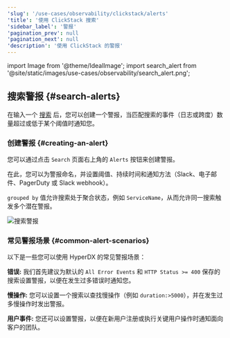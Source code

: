 ```yaml
---
'slug': '/use-cases/observability/clickstack/alerts'
'title': '使用 ClickStack 搜索'
'sidebar_label': '警报'
'pagination_prev': null
'pagination_next': null
'description': '使用 ClickStack 的警报'
---
```


import Image from '@theme/IdealImage';
import search_alert from '@site/static/images/use-cases/observability/search_alert.png';

## 搜索警报 {#search-alerts}

在输入一个 [搜索](/use-cases/observability/clickstack/search) 后，您可以创建一个警报，当匹配搜索的事件（日志或跨度）数量超过或低于某个阈值时通知您。

### 创建警报 {#creating-an-alert}

您可以通过点击 `Search` 页面右上角的 `Alerts` 按钮来创建警报。

在此，您可以为警报命名，并设置阈值、持续时间和通知方法（Slack、电子邮件、PagerDuty 或 Slack webhook）。

`grouped by` 值允许搜索处于聚合状态，例如 `ServiceName`，从而允许同一搜索触发多个潜在警报。

<Image img={search_alert} alt="搜索警报" size="lg"/>

### 常见警报场景 {#common-alert-scenarios}

以下是一些您可以使用 HyperDX 的常见警报场景：

**错误:** 我们首先建议为默认的 `All Error Events` 和 `HTTP Status >= 400` 保存的搜索设置警报，以便在发生过多错误时通知您。

**慢操作:** 您可以设置一个搜索以查找慢操作（例如 `duration:>5000`），并在发生过多慢操作时发出警报。

**用户事件:** 您还可以设置警报，以便在新用户注册或执行关键用户操作时通知面向客户的团队。

